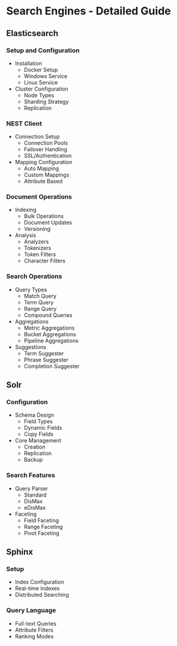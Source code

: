 # Search Engines - Detailed Guide

## Elasticsearch
### Setup and Configuration
- Installation
  - Docker Setup
  - Windows Service
  - Linux Service
- Cluster Configuration
  - Node Types
  - Sharding Strategy
  - Replication

### NEST Client
- Connection Setup
  - Connection Pools
  - Failover Handling
  - SSL/Authentication
- Mapping Configuration
  - Auto Mapping
  - Custom Mappings
  - Attribute Based

### Document Operations
- Indexing
  - Bulk Operations
  - Document Updates
  - Versioning
- Analysis
  - Analyzers
  - Tokenizers
  - Token Filters
  - Character Filters

### Search Operations
- Query Types
  - Match Query
  - Term Query
  - Range Query
  - Compound Queries
- Aggregations
  - Metric Aggregations
  - Bucket Aggregations
  - Pipeline Aggregations
- Suggestions
  - Term Suggester
  - Phrase Suggester
  - Completion Suggester

## Solr
### Configuration
- Schema Design
  - Field Types
  - Dynamic Fields
  - Copy Fields
- Core Management
  - Creation
  - Replication
  - Backup

### Search Features
- Query Parser
  - Standard
  - DisMax
  - eDisMax
- Faceting
  - Field Faceting
  - Range Faceting
  - Pivot Faceting

## Sphinx
### Setup
- Index Configuration
- Real-time Indexes
- Distributed Searching
### Query Language
- Full-text Queries
- Attribute Filters
- Ranking Modes
